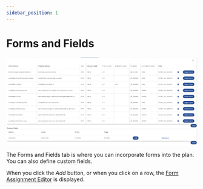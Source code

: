 ```yaml
---
sidebar_position: 1
---
```


# Forms and Fields

![Lists](./img/lists.png)

The Forms and Fields tab is where you can incorporate forms into the plan.  You can also define custom fields.

When you click the *Add* button, or when you click on a row, the [Form Assignment Editor](form-assignment-editor) is displayed.


